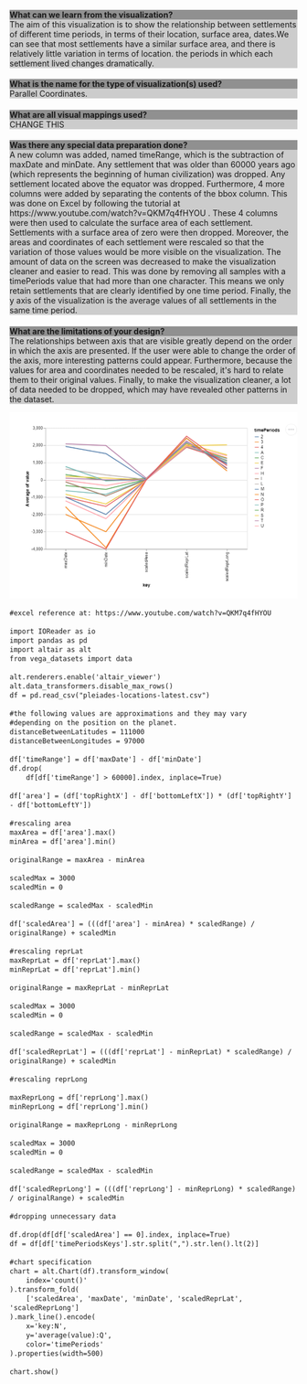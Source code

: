 <div style="background-color: #cccccc;">
    <h2 style="background-color: #909090;font-size: 1em;margin-bottom: 0;">What can we learn from the visualization?</h2>
    <div>The aim of this visualization is to show the relationship between settlements of different time periods, in terms of their location, surface area, dates.We can see that most settlements have a similar surface area, and there is relatively little variation in terms of location. the periods in which each settlement lived changes dramatically.</div>
</div>

<div style="background-color: #cccccc;">
    <h2 style="background-color: #909090;font-size: 1em;margin-bottom: 0;">What is the name for the type of visualization(s) used?</h2>
    <div>Parallel Coordinates.</div>
</div>

<div style="background-color: #cccccc;">
    <h2 style="background-color: #909090;font-size: 1em;margin-bottom: 0;">What are all visual mappings used?</h2>
    <div>CHANGE THIS</div>
</div>

<div style="background-color: #cccccc;">
    <h2 style="background-color: #909090;font-size: 1em;margin-bottom: 0;">Was there any special data preparation done?</h2>
    <div>A new column was added, named timeRange, which is   the subtraction of maxDate and minDate. Any settlement that was older than 60000 years ago (which represents the beginning of human civilization) was dropped. Any settlement located above the equator was dropped. Furthermore, 4 more columns were added by separating the contents of the bbox column. This was done on Excel by following the tutorial at https://www.youtube.com/watch?v=QKM7q4fHYOU . These 4 columns were then used to calculate the surface area of each settlement. Settlements with a surface area of zero were then dropped. Moreover, the areas and coordinates of each settlement were rescaled so that the variation of those values would be more visible on the visualization. The amount of data on the screen was decreased to make the visualization cleaner and easier to read. This was done by removing all samples with a timePeriods value that had more than one character. This means we only retain settlements that are clearly identified by one time period. Finally, the y axis of the visualization is the average values of all settlements in the same time period.</div>
</div>

<div style="background-color: #cccccc;">
    <h2 style="background-color: #909090;font-size: 1em;margin-bottom: 0;">What are the limitations of your design?</h2>
    <div>The relationships between axis that are visible greatly depend on the order in which the axis are presented. If the user were able to change the order of the axis, more interesting patterns could appear. Furthermore, because the values for area and coordinates needed to be rescaled, it's hard to relate them to their original values. Finally, to make the visualization cleaner, a lot of data needed to be dropped, which may have revealed other patterns in the dataset.</div>
</div>

![alt text](Vis3Image1.png)

```
#excel reference at: https://www.youtube.com/watch?v=QKM7q4fHYOU

import IOReader as io
import pandas as pd
import altair as alt
from vega_datasets import data

alt.renderers.enable('altair_viewer')
alt.data_transformers.disable_max_rows()
df = pd.read_csv("pleiades-locations-latest.csv")

#the following values are approximations and they may vary
#depending on the position on the planet.
distanceBetweenLatitudes = 111000
distanceBetweenLongitudes = 97000

df['timeRange'] = df['maxDate'] - df['minDate']
df.drop(
    df[df['timeRange'] > 60000].index, inplace=True)

df['area'] = (df['topRightX'] - df['bottomLeftX']) * (df['topRightY'] - df['bottomLeftY'])

#rescaling area
maxArea = df['area'].max()
minArea = df['area'].min()

originalRange = maxArea - minArea

scaledMax = 3000
scaledMin = 0

scaledRange = scaledMax - scaledMin

df['scaledArea'] = (((df['area'] - minArea) * scaledRange) / originalRange) + scaledMin

#rescaling reprLat
maxReprLat = df['reprLat'].max()
minReprLat = df['reprLat'].min()

originalRange = maxReprLat - minReprLat

scaledMax = 3000
scaledMin = 0

scaledRange = scaledMax - scaledMin

df['scaledReprLat'] = (((df['reprLat'] - minReprLat) * scaledRange) / originalRange) + scaledMin

#rescaling reprLong

maxReprLong = df['reprLong'].max()
minReprLong = df['reprLong'].min()

originalRange = maxReprLong - minReprLong

scaledMax = 3000
scaledMin = 0

scaledRange = scaledMax - scaledMin

df['scaledReprLong'] = (((df['reprLong'] - minReprLong) * scaledRange) / originalRange) + scaledMin

#dropping unnecessary data

df.drop(df[df['scaledArea'] == 0].index, inplace=True)
df = df[df['timePeriodsKeys'].str.split(",").str.len().lt(2)]

#chart specification
chart = alt.Chart(df).transform_window(
    index='count()'
).transform_fold(
    ['scaledArea', 'maxDate', 'minDate', 'scaledReprLat', 'scaledReprLong']
).mark_line().encode(
    x='key:N',
    y='average(value):Q',
    color='timePeriods'
).properties(width=500)

chart.show()
```
